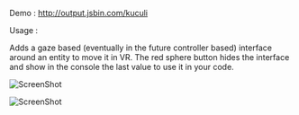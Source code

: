 Demo : http://output.jsbin.com/kuculi

Usage :  <a-box position="2 -1 -5" invr-widget color="blue"></a-box>

Adds a gaze based (eventually in the future controller based) interface around an entity to move it in VR.
The red sphere button hides the interface and show in the console the last value to use it in your code.

![ScreenShot](http://vatelier.net/MyDemo/aframe-invr-controls-component/aframe-invr-inputs-component.jpg)

![ScreenShot](http://vatelier.net/MyDemo/aframe-invr-controls-component/aframe-invr-inputs-component-result.jpg)

